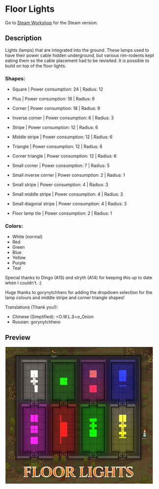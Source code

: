 # Floor Lights

Go to [Steam Workshop](https://steamcommunity.com/sharedfiles/filedetails/?id=1541728186) for the Steam version.

## Description
Lights (lamps) that are integrated into the ground. These lamps used to have their power cable hidden underground, but various rim-rodents kept eating them so the cable placement had to be revisited. It is possible to build on top of the floor lights.

### Shapes:
- Square | Power consumption: 24 | Radius: 12
- Plus | Power consumption: 18 | Radius: 9
- Corner | Power consumption: 18 | Radius: 9
- Inverse corner | Power consumption: 6 | Radius: 3
- Stripe | Power consumption: 12 | Radius: 6
- Middle stripe | Power consumption: 12 | Radius: 6
- Triangle | Power consumption: 12 | Radius: 6
- Corner triangle | Power consumption: 12 | Radius: 6
- Small corner | Power consumption: 7 | Radius: 5
- Small inverse corner | Power consumption: 2 | Radius: 1
- Small stripe | Power consumption: 4 | Radius: 3
- Small middle stripe | Power consumption: 4 | Radius: 3
- Small diagonal stripe | Power consumption: 4 | Radius: 3

- Floor lamp tile | Power consumption: 2 | Radius: 1

### Colors:
- White (normal)
- Red
- Green
- Blue
- Yellow
- Purple
- Teal

Special thanks to Dingo (A15) and stryth (A14) for keeping this up to date when I couldn't. :)

Huge thanks to gorynytchhero for adding the dropdown selection for the lamp colours and middle stripe and corner triangle shapes!

Translations (Thank you!):
- Chinese (Simplified): =O.W.L.S=o_Onion
- Russian: gorynytchhero

## Preview
![Preview](About/Preview.png)

